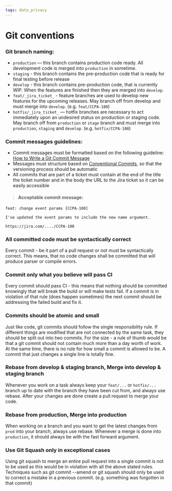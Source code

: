 ```yaml
---
tags: data_privacy
---
```


# Git conventions

### Git branch naming:

- `production` — this branch contains production code ready. All development code is merged into `production` in sometime.
- `staging` - this branch contains the pre-production code that is ready for final testing before release
- `develop` - this branch contains pre-production code, that is currently WIP. When the features are finished then they are merged into `develop`.
- `feat/_jira_ticket_` - feature branches are used to develop new features for the upcoming releases. May branch off from develop and must merge into `develop`. (e.g. `feat/CCPA-100`)
- `hotfix/_jira_ticket_` — hotfix branches are necessary to act immediately upon an undesired status on production or staging code. May branch off from `production` or `stage` branch and must merge into `production`, `staging` and `develop`. (e.g. `hotfix/CCPA-100`)


### Commit messages guidelines:
- Commit messages must be formatted based on the following guideline: [How to Write a Git Commit Message](https://chris.beams.io/posts/git-commit/)
- Messages must structure based on [Conventional Commits](https://www.conventionalcommits.org), so that the versioning process should be automatic
- All commits that are part of a ticket must contain at the end of the title the ticket number and in the body the URL to the Jira ticket so it can be easily accessible


>#### Acceptable commit message:
```
feat: change event params [CCPA-100]

I've updated the event params to include the new name argument.

https://jira.com/..../CCPA-100

```

### All committed code must be syntactically correct
Every commit - be it part of a pull request or not must be syntactically correct. This means, that no code changes shall be committed that will produce parser or compile errors.

### Commit only what you believe will pass CI
Every commit should pass CI - this means that nothing should be committed knowingly that will break the build or will make tests fail.
If a commit is in violation of that rule (does happen sometimes) the next commit should be addressing the failed build and fix it.

### Commits should be atomic and small
Just like code, git commits should follow the single responsibility rule. If different things are modified that are not connected by the same task, they should be split out into two commits.
For the size - a rule of thumb would be that a git commit should not contain much more than a day worth of work. At the same time, there is no rule for how small a commit is allowed to be. A commit that just changes a single line is totally fine.

### Rebase from develop & staging branch, Merge into develop & staging branch
Whenever you work on a task always keep your `feat/...` or `hotfix/...` branch up to date with the branch they have been cut from, and always use rebase.
After your changes are done create a pull request to merge your code.

### Rebase from production, Merge into production
When working on a branch and you want to get the latest changes from `prod` into your branch, always use rebase.
Whenever a merge is done into `production`, it should always be with the fast forward argument.

### Use Git Squash only in exceptional cases
Using git squash to merge an entire pull request into a single commit is not to be used as this would be in violation with all the above stated rules.
Techniques such as git commit --amend or git squash should only be used to correct a mistake in a previous commit. (e.g. something was forgotten in that commit)
